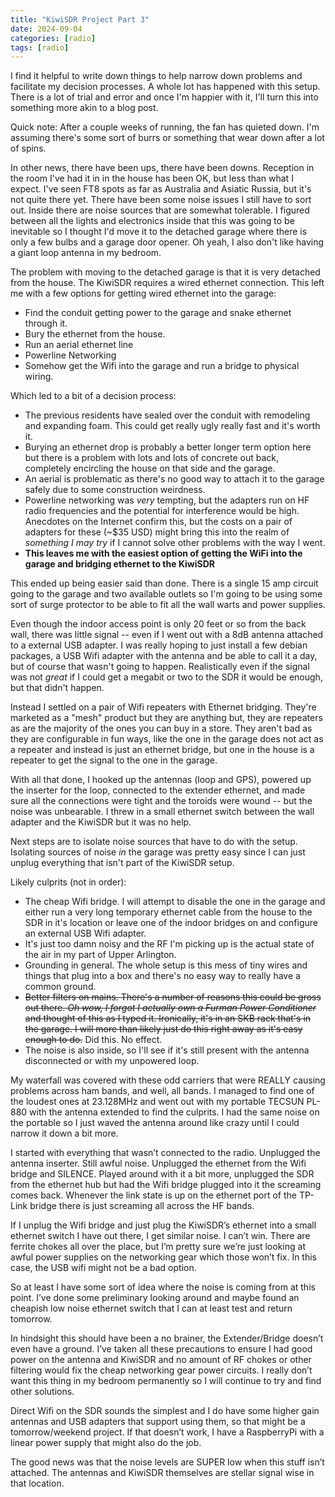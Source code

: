 ```yaml
---
title: "KiwiSDR Project Part 3"
date: 2024-09-04
categories: [radio]
tags: [radio]
---
```

I find it helpful to write down things to help narrow down problems and facilitate my decision processes. A whole lot has happened with this setup. There is a lot of trial and error and once I'm happier with it, I'll turn this into something more akin to a blog post.

Quick note: After a couple weeks of running, the fan has quieted down. I'm assuming there's some sort of burrs or something that wear down after a lot of spins.

In other news, there have been ups, there have been downs. Reception in the room I've had it in in the house has been OK, but less than what I expect. I've seen FT8 spots as far as Australia and Asiatic Russia, but it's not quite there yet. There have been some noise issues I still have to sort out. Inside there are noise sources that are somewhat tolerable. I figured between all the lights and electronics inside that this was going to be inevitable so I thought I'd move it to the detached garage where there is only a few bulbs and a garage door opener. Oh yeah, I also don't like having a giant loop antenna in my bedroom.

The problem with moving to the detached garage is that it is very detached from the house. The KiwiSDR requires a wired ethernet connection. This left me with a few options for getting wired ethernet into the garage:

- Find the conduit getting power to the garage and snake ethernet through it.
- Bury the ethernet from the house.
- Run an aerial ethernet line
- Powerline Networking
- Somehow get the Wifi into the garage and run a bridge to physical wiring.

Which led to a bit of a decision process:
* The previous residents have sealed over the conduit with remodeling and expanding foam. This could get really ugly really fast and it's worth it.
* Burying an ethernet drop is probably a better longer term option here but there is a problem with lots and lots of concrete out back, completely encircling the house on that side and the garage.
* An aerial is problematic as there's no good way to attach it to the garage safely due to some construction weirdness.
* Powerline networking was _very_ tempting, but the adapters run on HF radio frequencies and the potential for interference would be high. Anecdotes on the Internet confirm this, but the costs on a pair of adapters for these (~$35 USD) might bring this into the realm of _something I may try_ if I cannot solve other problems with the way I went.
* **This leaves me with the easiest option of getting the WiFi into the garage and bridging ethernet to the KiwiSDR**

This ended up being easier said than done. There is a single 15 amp circuit going to the garage and two available outlets so I'm going to be using some sort of surge protector to be able to fit all the wall warts and power supplies.

Even though the indoor access point is only 20 feet or so from the back wall, there was little signal -- even if I went out with a 8dB antenna attached to a external USB adapter. I was really hoping to just install a few debian packages, a USB Wifi adapter with the antenna and be able to call it a day, but of course that wasn't going to happen. Realistically even if the signal was not _great_ if I could get a megabit or two to the SDR it would be enough, but that didn't happen.

Instead I settled on a pair of Wifi repeaters with Ethernet bridging. They're marketed as a "mesh" product but they are anything but, they are repeaters as are the majority of the ones you can buy in a store. They aren't bad as they are configurable in fun ways, like the one in the garage does not act as a repeater and instead is just an ethernet bridge, but one in the house is a repeater to get the signal to the one in the garage.

With all that done, I hooked up the antennas (loop and GPS), powered up the inserter for the loop, connected to the extender ethernet, and made sure all the connections were tight and the toroids were wound -- but the noise was unbearable. I threw in a small ethernet switch between the wall adapter and the KiwiSDR but it was no help.

Next steps are to isolate noise sources that have to do with the setup. Isolating sources of noise _in_ the garage was pretty easy since I can just unplug everything that isn't part of the KiwiSDR setup.

Likely culprits (not in order):
- The cheap Wifi bridge. I will attempt to disable the one in the garage and either run a very long temporary ethernet cable from the house to the SDR in it's location or leave one of the indoor bridges on and configure an external USB Wifi adapter.
- It's just too damn noisy and the RF I'm picking up is the actual state of the air in my part of Upper Arlington.
- Grounding in general. The whole setup is this mess of tiny wires and things that plug into a box and there's no easy way to really have a common ground.
- ~~Better filters on mains. There's a number of reasons this could be gross out there. _Oh wow, I forgot I actually own a Furman Power Conditioner_ and thought of this as I typed it. Ironically, it's in an SKB rack that's in the garage. I will more than likely just do this right away as it's easy enough to do.~~ Did this. No effect.
- The noise is also inside, so I'll see if it's still present with the antenna disconnected or with my unpowered loop.

My waterfall was covered with these odd carriers that were REALLY causing problems across ham bands, and well, all bands. I managed to find one of the loudest ones at 23.128MHz and went out with my portable TECSUN PL-880 with the antenna extended to find the culprits. I had the same noise on the portable so I just waved the antenna around like crazy until I could narrow it down a bit more.

I started with everything that wasn’t connected to the radio. Unplugged the antenna inserter. Still awful noise. Unplugged the ethernet from the Wifi bridge and SILENCE. Played around with it a bit more, unplugged the SDR from the ethernet hub but had the Wifi bridge plugged into it the screaming comes back. Whenever the link state is up on the ethernet port of the TP-Link bridge there is just screaming all across the HF bands.

If I unplug the Wifi bridge and just plug the KiwiSDR’s ethernet into a small ethernet switch I have out there, I get similar noise. I can’t win. There are ferrite chokes all over the place, but I’m pretty sure we’re just looking at awful power supplies on the networking gear which those won’t fix. In this case, the USB wifi might not be a bad option.

So at least I have some sort of idea where the noise is coming from at this point. I’ve done some preliminary looking around and maybe found an cheapish low noise ethernet switch that I can at least test and return tomorrow.

In hindsight this should have been a no brainer, the Extender/Bridge doesn’t even have a ground. I’ve taken all these precautions to ensure I had good power on the antenna and KiwiSDR and no amount of RF chokes or other filtering would fix the cheap networking gear power circuits. I really don’t want this thing in my bedroom permanently so I will continue to try and find other solutions.

Direct Wifi on the SDR sounds the simplest and I do have some higher gain antennas and USB adapters that support using them, so that might be a tomorrow/weekend project. If that doesn’t work, I have a RaspberryPi with a linear power supply that might also do the job.

The good news was that the noise levels are SUPER low when this stuff isn’t attached. The antennas and KiwiSDR themselves are stellar signal wise in that location.

